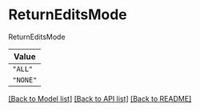 # ReturnEditsMode

ReturnEditsMode

| **Value** |
| --------- |
| `"ALL"` |
| `"NONE"` |


[[Back to Model list]](../../../README.md#models-v1-link) [[Back to API list]](../../../README.md#apis-v1-link) [[Back to README]](../../../README.md)
